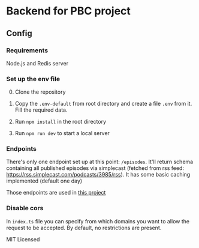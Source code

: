 # Backend for PBC project

## Config

### Requirements
Node.js and Redis server

### Set up the env file

0. Clone the repository

1. Copy the `.env-default` from root directory and create a file `.env` from it. Fill the required data.

2. Run `npm install` in the root directory

3. Run `npm run dev` to start a local server

### Endpoints

There's only one endpoint set up at this point: `/episodes`. It'll return schema containing all published episodes via simplecast (fetched from rss feed: https://rss.simplecast.com/podcasts/3985/rss). 
It has some basic caching implemented (default one day)

Those endpoints are used in [this project](https://github.com/Jakubem/pbc)


### Disable cors 

In `index.ts` file you can specify from which domains you want to allow the request to be accepted. By default, no restrictions are present.

MIT Licensed